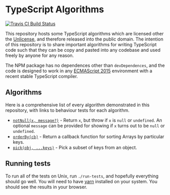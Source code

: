 # TypeScript Algorithms

[![Travis CI Build Status](https://travis-ci.com/w0rp/typescript-algorithms.svg?branch=master)](https://travis-ci.com/w0rp/typescript-algorithms)

This repository hosts some TypeScript algorithms which are licensed other the
[Unlicense](https://unlicense.org/), and therefore released into the public
domain. The intention of this repository is to share important algorithms for
writing TypeScript code such that they can be copy and pasted into any codebase
and used freely by anyone for any reason.

The NPM package has no dependences other than `devDependences`, and the code is
designed to work in any
[ECMAScript 2015](https://www.ecma-international.org/ecma-262/6.0/) environment with a recent stable TypeScript compiler.

## Algorithms

Here is a comprehensive list of every algorithm demonstrated in this repository,
with links to behaviour tests for each algorithm.

* [`notNull(x, message?)`](src/not-null.spec.ts) - Return `x`, but throw if `x`
  is `null` or `undefined`. An optional `message` can be provided for showing if
  `x` turns out to be `null` or `undefined`.
* [`orderBy(cb)`](src/order-by.spec.ts) - Return a callback function for
  sorting Arrays by particular keys.
* [`pick(obj, ...keys)`](src/pick.spec.ts) - Pick a subset of keys from
  an object.

## Running tests

To run all of the tests on Unix, run `./run-tests`, and hopefully everything
should go well. You will need to have [yarn](https://yarnpkg.com) installed on
your system. You should see the results in your browser.
